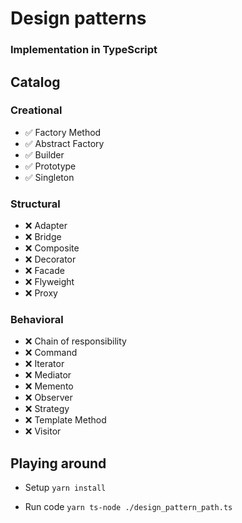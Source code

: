 # Design patterns
### Implementation in TypeScript

## Catalog

### Creational
- ✅ Factory Method
- ✅ Abstract Factory
- ✅ Builder
- ✅ Prototype
- ✅ Singleton

### Structural
- ❌ Adapter
- ❌ Bridge
- ❌ Composite
- ❌ Decorator
- ❌ Facade
- ❌ Flyweight
- ❌ Proxy

### Behavioral
- ❌ Chain of responsibility
- ❌ Command
- ❌ Iterator
- ❌ Mediator
- ❌ Memento
- ❌ Observer
- ❌ Strategy
- ❌ Template Method
- ❌ Visitor

## Playing around

- Setup
`yarn install`

- Run code
`yarn ts-node ./design_pattern_path.ts`
